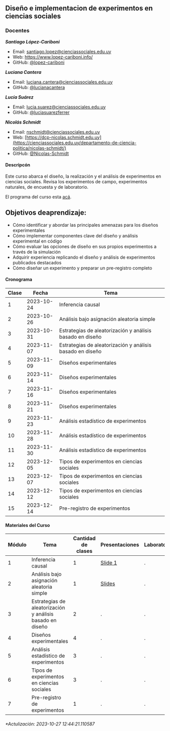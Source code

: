 
## Diseño e implementacion de experimentos en ciencias sociales

### Docentes

***Santiago López-Cariboni***

- Email: <santiago.lopez@cienciassociales.edu.uy>
- Web: <https://www.lopez-cariboni.info/>
- GitHub: [@lopez-cariboni](https://github.com/lopez-cariboni)

***Luciana Cantera***

- Email: <luciana.cantera@cienciassociales.edu.uy>
- GitHub: [@lucianacantera](https://github.com/lucianacantera)

***Lucía Suárez***

- Email: <lucia.suarez@cienciassociales.edu.uy>
- GitHub: [@luciasuarezferrer](https://github.com/luciasuarezferrer)

***Nicolás Schmidt***

- Email: <nschmidt@cienciassociales.edu.uy>
- Web:
  [https://dcp-nicolas.schmidt.edu.uy](https://cienciassociales.edu.uy/departamento-de-ciencia-politica/nicolas-schmidt/)
- GitHub: [@Nicolas-Schmidt](https://github.com/Nicolas-Schmidt)

#### Descripcón

Este curso abarca el diseño, la realización y el análisis de
experimentos en ciencias sociales. Revisa los experimentos de campo,
experimentos naturales, de encuesta y de laboratorio.

El programa del curso esta
[acá](https://drive.google.com/file/d/1LoqrzsCgzLVk5mwedZIQ1jkhL866mjhF/view?usp=sharing).

## Objetivos deaprendizaje:

- Cómo identificar y abordar las principales amenazas para los diseños
  experimentales
- Cómo implementar componentes clave del diseño y análisis experimental
  en código
- Cómo evaluar las opciones de diseño en sus propios experimentos a
  través de la simulación
- Adquirir experiencia replicando el diseño y análisis de experimentos
  publicados destacados
- Cómo diseñar un experimento y preparar un pre-registro completo

#### Cronograma

| Clase | Fecha      | Tema                                                      |
|-------|------------|-----------------------------------------------------------|
| 1     | 2023-10-24 | Inferencia causal                                         |
| 2     | 2023-10-26 | Análisis bajo asignación aleatoria simple                 |
| 3     | 2023-10-31 | Estrategias de aleatorización y análisis basado en diseño |
| 4     | 2023-11-07 | Estrategias de aleatorización y análisis basado en diseño |
| 5     | 2023-11-09 | Diseños experimentales                                    |
| 6     | 2023-11-14 | Diseños experimentales                                    |
| 7     | 2023-11-16 | Diseños experimentales                                    |
| 8     | 2023-11-21 | Diseños experimentales                                    |
| 9     | 2023-11-23 | Análisis estadístico de experimentos                      |
| 10    | 2023-11-28 | Análisis estadístico de experimentos                      |
| 11    | 2023-11-30 | Análisis estadístico de experimentos                      |
| 12    | 2023-12-05 | Tipos de experimentos en ciencias sociales                |
| 13    | 2023-12-07 | Tipos de experimentos en ciencias sociales                |
| 14    | 2023-12-12 | Tipos de experimentos en ciencias sociales                |
| 15    | 2023-12-14 | Pre-registro de experimentos                              |

#### Materiales del Curso

| Módulo | Tema                                                      | Cantidad de clases | Presentaciones                                                                                  | Laboratorios |
|--------|-----------------------------------------------------------|--------------------|-------------------------------------------------------------------------------------------------|--------------|
| 1      | Inferencia causal                                         | 1                  | [Slide 1](https://drive.google.com/file/d/1zpyLVzf75A1yy5zIeg0aAMfdiT24G651/view?usp=sharing)   | .            |
| 2      | Análisis bajo asignación aleatoria simple                 | 1                  | [Slides](https://drive.google.com/file/d/1kgu_trh0wRz9OG2HtATphlJxC4ALlhmk/view?usp=drive_link) | .            |
| 3      | Estrategias de aleatorización y análisis basado en diseño | 2                  | .                                                                                               | .            |
| 4      | Diseños experimentales                                    | 4                  | .                                                                                               | .            |
| 5      | Análisis estadístico de experimentos                      | 3                  | .                                                                                               | .            |
| 6      | Tipos de experimentos en ciencias sociales                | 3                  | .                                                                                               | .            |
| 7      | Pre-registro de experimentos                              | 1                  | .                                                                                               | .            |

###### \*Actulización: 2023-10-27 12:44:21.110587

